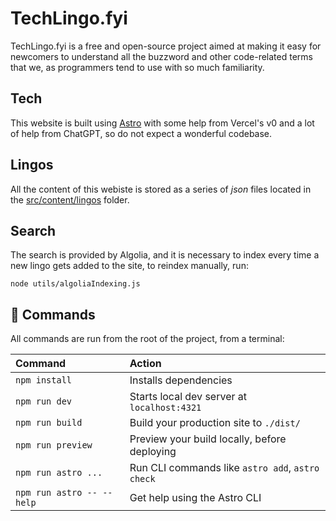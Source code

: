 # TechLingo.fyi

TechLingo.fyi is a free and open-source project aimed at making it easy for newcomers to understand all the buzzword and other code-related terms that we, as programmers tend to use with so much familiarity.

## Tech

This website is built using [Astro](https://astro.build/) with some help from Vercel's v0 and a lot of help from ChatGPT, so do not expect a wonderful codebase.

## Lingos

All the content of this webiste is stored as a series of _json_ files located in the [src/content/lingos](src/content/lingos) folder.

## Search

The search is provided by Algolia, and it is necessary to index every time a new lingo gets added to the site, to reindex manually, run:

```shell
node utils/algoliaIndexing.js
```

## 🧞 Commands

All commands are run from the root of the project, from a terminal:

| Command                   | Action                                           |
| :------------------------ | :----------------------------------------------- |
| `npm install`             | Installs dependencies                            |
| `npm run dev`             | Starts local dev server at `localhost:4321`      |
| `npm run build`           | Build your production site to `./dist/`          |
| `npm run preview`         | Preview your build locally, before deploying     |
| `npm run astro ...`       | Run CLI commands like `astro add`, `astro check` |
| `npm run astro -- --help` | Get help using the Astro CLI                     |
